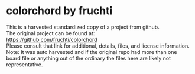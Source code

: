 
# colorchord by fruchti  
This is a harvested standardized copy of a project from github.  
The original project can be found at:  
https://github.com/fruchti/colorchord  
Please consult that link for additional, details, files, and license information.  
Note: It was auto harvested and if the original repo had more than one board file or anything out of the ordinary the files here are likely not representative.  
    